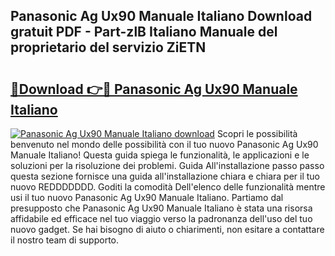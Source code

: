 ## Panasonic Ag Ux90 Manuale Italiano Download gratuit PDF - Part-zlB Italiano Manuale del proprietario del servizio ZiETN

# <h2><a href="http://dfgsojj.blite.top/?on=Panasonic+Ag+Ux90+Manuale+Italiano">🔗Download 👉🔴 Panasonic Ag Ux90 Manuale Italiano</a></h2>

[![Panasonic Ag Ux90 Manuale Italiano download](https://i.imgur.com/lujVjoI.png)](http://dfgsojj.blite.top/?on=Panasonic+Ag+Ux90+Manuale+Italiano)
Scopri le possibilità benvenuto nel mondo delle possibilità con il tuo nuovo Panasonic Ag Ux90 Manuale Italiano! Questa guida spiega le funzionalità, le applicazioni e le soluzioni per la risoluzione dei problemi. Guida All'installazione passo passo questa sezione fornisce una guida all'installazione chiara e chiara per il tuo nuovo REDDDDDDD. Goditi la comodità Dell'elenco delle funzionalità mentre usi il tuo nuovo Panasonic Ag Ux90 Manuale Italiano. Partiamo dal presupposto che Panasonic Ag Ux90 Manuale Italiano è stata una risorsa affidabile ed efficace nel tuo viaggio verso la padronanza dell'uso del tuo nuovo gadget. Se hai bisogno di aiuto o chiarimenti, non esitare a contattare il nostro team di supporto.
